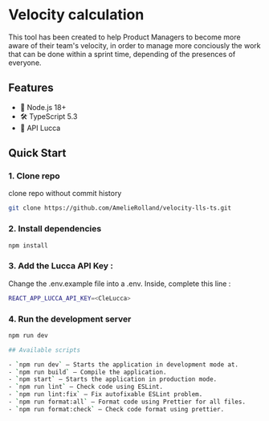 # Velocity calculation

This tool has been created to help Product Managers to become more aware of their team's velocity, in order to manage more conciously the work that can be done within a sprint time, depending of the presences of everyone.

## Features

- 💎 Node.js 18+
- 🛠️ TypeScript 5.3
- 📅 API Lucca

## Quick Start

### 1. Clone repo

clone repo without commit history

```bash
git clone https://github.com/AmelieRolland/velocity-lls-ts.git
```

### 2. Install dependencies

```bash
npm install
```
### 3. Add the Lucca API Key :

Change the .env.example file into a .env. Inside, complete this line :
```bash
REACT_APP_LUCCA_API_KEY=<CleLucca>
```

### 4. Run the development server

```bash
npm run dev

## Available scripts

- `npm run dev` — Starts the application in development mode at.
- `npm run build` — Compile the application.
- `npm start` — Starts the application in production mode.
- `npm run lint` — Check code using ESLint.
- `npm run lint:fix` — Fix autofixable ESLint problem.
- `npm run format:all` — Format code using Prettier for all files.
- `npm run format:check` — Check code format using prettier.
```

